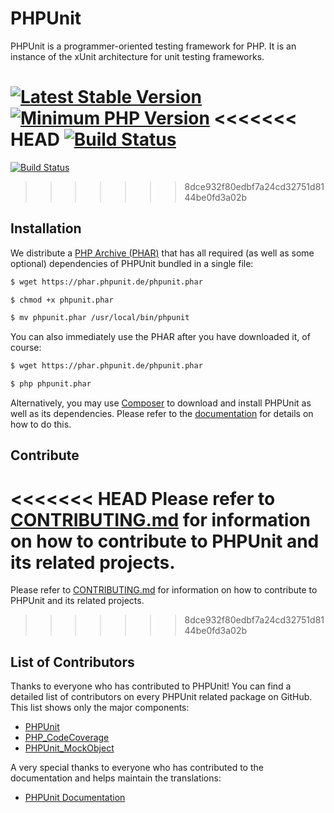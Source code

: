 # PHPUnit

PHPUnit is a programmer-oriented testing framework for PHP. It is an instance of the xUnit architecture for unit testing frameworks.

[![Latest Stable Version](https://img.shields.io/packagist/v/phpunit/phpunit.svg?style=flat-square)](https://packagist.org/packages/phpunit/phpunit)
[![Minimum PHP Version](https://img.shields.io/badge/php-%3E%3D%205.6-8892BF.svg?style=flat-square)](https://php.net/)
<<<<<<< HEAD
[![Build Status](https://img.shields.io/travis/sebastianbergmann/phpunit/5.7.svg?style=flat-square)](https://phpunit.de/build-status.html)
=======
[![Build Status](https://img.shields.io/travis/sebastianbergmann/phpunit/5.7.svg?style=flat-square)](https://travis-ci.org/sebastianbergmann/phpunit)
>>>>>>> 8dce932f80edbf7a24cd32751d8144be0fd3a02b

## Installation

We distribute a [PHP Archive (PHAR)](https://php.net/phar) that has all required (as well as some optional) dependencies of PHPUnit bundled in a single file:

```bash
$ wget https://phar.phpunit.de/phpunit.phar

$ chmod +x phpunit.phar

$ mv phpunit.phar /usr/local/bin/phpunit
```

You can also immediately use the PHAR after you have downloaded it, of course:

```bash
$ wget https://phar.phpunit.de/phpunit.phar

$ php phpunit.phar
```

Alternatively, you may use [Composer](https://getcomposer.org/) to download and install PHPUnit as well as its dependencies. Please refer to the [documentation](https://phpunit.de/documentation.html) for details on how to do this.

## Contribute

<<<<<<< HEAD
Please refer to [CONTRIBUTING.md](https://github.com/sebastianbergmann/phpunit/blob/master/.github/CONTRIBUTING.md) for information on how to contribute to PHPUnit and its related projects.
=======
Please refer to [CONTRIBUTING.md](https://github.com/sebastianbergmann/phpunit/blob/master/CONTRIBUTING.md) for information on how to contribute to PHPUnit and its related projects.
>>>>>>> 8dce932f80edbf7a24cd32751d8144be0fd3a02b

## List of Contributors

Thanks to everyone who has contributed to PHPUnit! You can find a detailed list of contributors on every PHPUnit related package on GitHub. This list shows only the major components:

* [PHPUnit](https://github.com/sebastianbergmann/phpunit/graphs/contributors)
* [PHP_CodeCoverage](https://github.com/sebastianbergmann/php-code-coverage/graphs/contributors)
* [PHPUnit_MockObject](https://github.com/sebastianbergmann/phpunit-mock-objects/graphs/contributors)

A very special thanks to everyone who has contributed to the documentation and helps maintain the translations:

* [PHPUnit Documentation](https://github.com/sebastianbergmann/phpunit-documentation/graphs/contributors)

